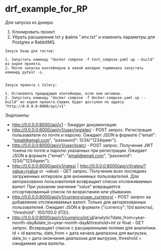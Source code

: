 # drf_example_for_RP


Для запуска из докера:

  1. Клонировать проект.
  2. Убрать расширение txt у файла ".env.txt" и изменить параметры для Postgres и RabbitMQ.

    Запуск базы для тестов:

    1. Запустить команду "docker compose -f test_compose.yaml up --build" из корня проекта.
    2. После запуска контейнеров в новой вкладке терминала запустить команду pytest -s.


    Запуск проекта с Celery:

    1. Остановить предыдущие контейнеры, если они активны.
    2. Запустить команду "docker compose -f docker-compose.yaml up --build" из корня проекта.Сервис будет доступен по адресу "http://0.0.0.0:8000/api/v1"


Эндпоинты:
- http://0.0.0.0:8000/api/v1 - Swagger документация.
- http://0.0.0.0:8000/api/v1/user/register/ - POST запрос. Регистрация пользователя по почте и паролю. Ожидает JSON в формате {"email": "email@email.com", "password": 1234/"1234qwer"}.
- http://0.0.0.0:8000/api/v1/user/login/ - POST запрос. Получение JWT токена по почте и паролю указанных при регистрации. Ожидает JSON в формате {"email": "email@email.com", "password": 1234/"1234qwer"}.
- http://0.0.0.0:8000/api/v1/rates/ | http://0.0.0.0:8000/api/v1/rates/?value=(value or -value) - GET запрос. Получение всех последних загруженных котировок для анонимных пользователей. Для авторизованнх пользователей возвращает список отслеживаемых валют. При указании значения "value" вовращается отсортированный список по возрастанию или убыванию.
- http://0.0.0.0:8000/api/v1/currency/user_currency/ - POST запрос на добавление отслеживаемых валют. Только для авторизованных пользователей. Ожидает JSON в формате {"currency": 1(id валюты), "threshold": 100/100.0 (ПЗ)}.
- http://0.0.0.0:8000/api/v1/currency/<int:id>/analytic?date_from=year-month-day&date_to=year-month-day&threshold=int or float - GET запрос. Возвращает список с расширенными полями для аналитики. id = id валюты, date_from = дата начала диапазона для выгрузки, date_to = дата окончания диапазона для выгрузки, threshold = ожидаемая цена валюты.
